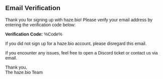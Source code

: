 <!DOCTYPE html>
<html>
<head>
    <meta charset="UTF-8">
    <title>Email Verification</title>
</head>
<body>
    <div style="font-family: Arial, sans-serif; max-width: 600px; margin: 0 auto;">
        <h2>Email Verification</h2>
        <p>Thank you for signing up with haze.bio! Please verify your email address by entering the verification code below:</p>
        <p><strong>Verification Code:</strong> %Code%</p>
        <p>If you did not sign up for a haze.bio account, please disregard this email.</p>
        <p>If you encounter any issues, feel free to open a Discord ticket or contact us via email.</p>
        <p>Thank you,<br>The haze.bio Team</p>
    </div>
</body>
</html>
